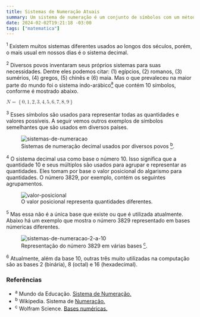 ```yaml
---
title: Sistemas de Numeração Atuais
summary: Um sistema de numeração é um conjunto de símbolos com um método pré-determinado que serve para representar quaisquer quantidades.
date: 2024-02-02T19:21:18 -03:00
tags: ["matematica"]
---
```


<sup id=1>1</sup> Existem muitos sistemas diferentes usados ao longos dos séculos, porém, o mais usual em nossos dias é o sistema decimal.

<sup id=2>2</sup> Diversos povos inventaram seus próprios sistemas para suas necessidades. Dentre eles podemos citar: (1) egípcios, (2) romanos, (3) sumérios, (4) gregos, (5) chinês e (6) maia. Mas o que prevaleceu na maior parte do mundo foi o sistema indo-arábico<a href="#100"><sup>a</sup></a> que contém 10 símbolos, conforme é mostrado abaixo.

<math id=3 xmlns="http://www.w3.org/1998/Math/MathML">
  <mstyle displaystyle="true">
    <mrow class="MJX-TeXAtom-ORD">
      <mi>N</mi>
      <mo>=</mo>
      <mrow>
        <mo>{</mo>
        <mn>0</mn>
        <mo>,</mo>
        <mn>1</mn>
        <mo>,</mo>
        <mn>2</mn>
        <mo>,</mo>
        <mn>3</mn>
        <mo>,</mo>
        <mn>4</mn>
        <mo>,</mo>
        <mn>5</mn>
        <mo>,</mo>
        <mn>6</mn>
        <mo>,</mo>
        <mn>7</mn>
        <mo>,</mo>
        <mn>8</mn>
        <mo>,</mo>
        <mn>9</mn>
        <mo>}</mo>
      </mrow>
    </mrow>
  </mstyle>
</math>

<sup id=4>3</sup> Esses símbolos são usados para representar todas as quantidades e valores possíveis. A seguir vemos outros exemplos de símbolos semelhantes que são usados em diversos países.

<figure id=5>
<img src="/midias/imagens/sistemas-de-numeracao-no-mundo.svg" alt="sistemas-de-numeracao">
<figcaption>Sistemas de numeração decimal usados por diversos povos <a href="#101"><sup>b</sup></a>. </figcaption>
</figure>

<sup id=6>4</sup> O sistema decimal usa como base o número 10. Isso significa que a quantidade 10 e seus múltiplos são usados para agrupar e representar as quantidades. Eles tomam por base o valor posicional do algarismo para quantidades. O número 3829, por exemplo, contém os seguintes agrupamentos.

<figure id=7>
<img src="/midias/imagens/valor-posicional.png" alt="valor-posicional">
<figcaption>O valor posicional representa quantidades diferentes. </figcaption>
</figure>

<sup id=8>5</sup> Mas essa não é a única base que existe ou que é utilizada atualmente. Abaixo há um exemplo que mostra o número 3829 representado em bases númericas diferentes.

<figure id=9>
<img src="/midias/imagens/sistemas-de-numeracao-do-2-ao-10.png" alt="sistemas-de-numeracao-2-a-10">
<figcaption>Representação do número 3829 em várias bases <a href="#102"><sup>c</sup></a>. </figcaption>
</figure>

<sup id=10>6</sup> Atualmente, além da base 10, outras três muito utilizadas na computação são as bases 2 (binária), 8 (octal) e 16 (hexadecimal).

### Referências

- <sup id=100>a</sup> Mundo da Educação. [Sistema de Numeração.](https://mundoeducacao.uol.com.br/matematica/sistema-numeracao.htm)
- <sup id=101>b</sup> Wikipedia. Sistema de [Numeração.](https://www.wikiwand.com/pt/Sistema_de_numera%C3%A7%C3%A3o)
- <sup id=102>c</sup> Wolfram Science. [Bases numéricas.](https://www.wolframscience.com/nks/p116--the-notion-of-numbers--webview/)
